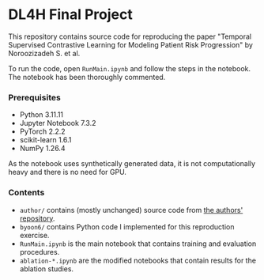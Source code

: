 # DL4H Final Project

This repository contains source code for reproducing the paper
"Temporal Supervised Contrastive Learning for Modeling Patient Risk Progression"
by Noroozizadeh S. et al.

To run the code, open `RunMain.ipynb` and follow the steps in the notebook.
The notebook has been thoroughly commented.

### Prerequisites

- Python 3.11.11 
- Jupyter Notebook 7.3.2 
- PyTorch 2.2.2
- scikit-learn 1.6.1
- NumPy 1.26.4

As the notebook uses synthetically generated data, it is not computationally heavy and there is no need for GPU.


### Contents

- `author/` contains (mostly unchanged) source code from [the authors' repository](https://github.com/Shahriarnz14/Temporal-Supervised-Contrastive-Learning).
- `byoon6/` contains Python code I implemented for this reproduction exercise.
- `RunMain.ipynb` is the main notebook that contains training and evaluation procedures.
- `ablation-*.ipynb` are the modified notebooks that contain results for the ablation studies.

